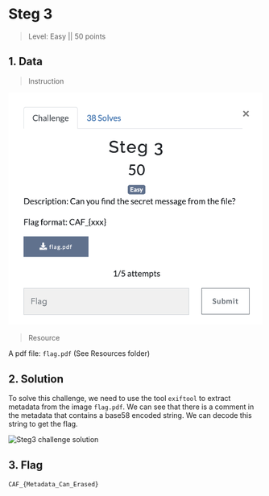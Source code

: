# Steg 3

> Level: Easy || 50 points

## 1. Data

> Instruction

![Instruction Challenge Steg3](challenge_steg3.png)

> Resource

A pdf file: `flag.pdf` (See Resources folder)


## 2. Solution
To solve this challenge, we need to use the tool `exiftool` to extract metadata from the image `flag.pdf`. We can see that there is a comment in the metadata that contains a base58 encoded string. We can decode this string to get the flag.

![Steg3 challenge solution](https://github.com/Keldy7/CTFs_Writeups/assets/93558050/6a11368e-0cb7-455b-8c6e-0b9ca382d2d6)

## 3. Flag

```text
CAF_{Metadata_Can_Erased}
```

